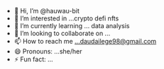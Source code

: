 - 👋 Hi, I’m @hauwau-bit
- 👀 I’m interested in ...crypto defi nfts
- 🌱 I’m currently learning ... data analysis
- 💞️ I’m looking to collaborate on ...
- 📫 How to reach me ...daudailege98@gmail.com
- 😄 Pronouns: ...she/her
- ⚡ Fun fact: ...

<!---
hauwau-bit/hauwau-bit is a ✨ special ✨ repository because its `README.md` (this file) appears on your GitHub profile.
You can click the Preview link to take a look at your changes.
--->
